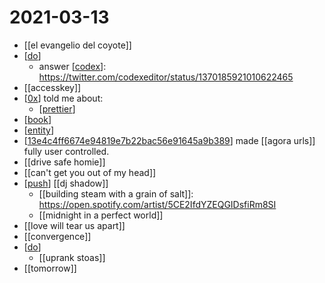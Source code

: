# 2021-03-13

- [[el evangelio del coyote]]
- [[do]]
  - answer [[codex]]: https://twitter.com/codexeditor/status/1370185921010622465
- [[accesskey]]
- [[0x]] told me about:
  - [[prettier]]
- [[book]]
- [[entity]]
- [[13e4c4ff6674e94819e7b22bac56e91645a9b389]] made [[agora urls]] fully user controlled.
- [[drive safe homie]]
- [[can't get you out of my head]] 
- [[push]] [[dj shadow]]
  - [[building steam with a grain of salt]]: https://open.spotify.com/artist/5CE2IfdYZEQGIDsfiRm8SI
  - [[midnight in a perfect world]]
- [[love will tear us apart]]
- [[convergence]]
- [[do]]
  - [[uprank stoas]]
- [[tomorrow]]

[//begin]: # "Autogenerated link references for markdown compatibility"
[do]: ../do "Do"
[codex]: ../codex "Codex"
[0x]: ../0x "0x"
[prettier]: ../prettier "prettier"
[book]: ../book "Book"
[entity]: ../entity "Entity"
[13e4c4ff6674e94819e7b22bac56e91645a9b389]: ../13e4c4ff6674e94819e7b22bac56e91645a9b389 "13e4c4ff6674e94819e7b22bac56e91645a9b389"
[push]: ../push "Push"
[//end]: # "Autogenerated link references"